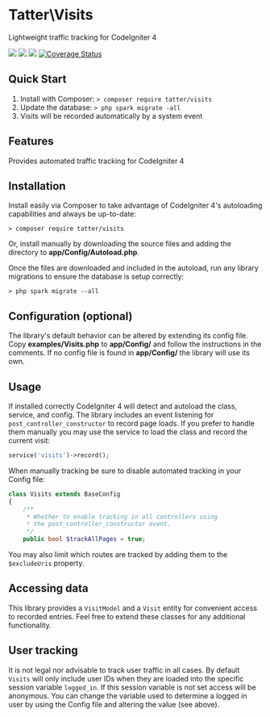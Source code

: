 # Tatter\Visits
Lightweight traffic tracking for CodeIgniter 4

[![](https://github.com/tattersoftware/codeigniter4-visits/workflows/PHPUnit/badge.svg)](https://github.com/tattersoftware/codeigniter4-visits/actions/workflows/phpunit.yml)
[![](https://github.com/tattersoftware/codeigniter4-visits/workflows/PHPStan/badge.svg)](https://github.com/tattersoftware/codeigniter4-visits/actions/workflows/phpstan.yml)
[![](https://github.com/tattersoftware/codeigniter4-visits/workflows/Deptrac/badge.svg)](https://github.com/tattersoftware/codeigniter4-visits/actions/workflows/deptrac.yml)
[![Coverage Status](https://coveralls.io/repos/github/tattersoftware/codeigniter4-visits/badge.svg?branch=develop)](https://coveralls.io/github/tattersoftware/codeigniter4-visits?branch=develop)

## Quick Start

1. Install with Composer: `> composer require tatter/visits`
2. Update the database: `> php spark migrate -all`
3. Visits will be recorded automatically by a system event

## Features

Provides automated traffic tracking for CodeIgniter 4

## Installation

Install easily via Composer to take advantage of CodeIgniter 4's autoloading capabilities
and always be up-to-date:
```shell
> composer require tatter/visits
```

Or, install manually by downloading the source files and adding the directory to
**app/Config/Autoload.php**.

Once the files are downloaded and included in the autoload, run any library migrations
to ensure the database is setup correctly:
```shell
> php spark migrate --all
```

## Configuration (optional)

The library's default behavior can be altered by extending its config file. Copy
**examples/Visits.php** to **app/Config/** and follow the instructions in the
comments. If no config file is found in **app/Config/** the library will use its own.

## Usage

If installed correctly CodeIgniter 4 will detect and autoload the class, service, and
config. The library includes an event listening for `post_controller_constructor` to
record page loads. If you prefer to handle them manually you may use the service to load
the class and record the current visit:
```php
service('visits')->record();
```

When manually tracking be sure to disable automated tracking in your Config file:
```php
class Visits extends BaseConfig
{
    /**
     * Whether to enable tracking in all controllers using
     * the post_controller_constructor event.
     */
    public bool $trackAllPages = true;
```

You may also limit which routes are tracked by adding them to the `$excludeUris` property.

## Accessing data

This library provides a `VisitModel` and a `Visit` entity for convenient access to recorded
entries. Feel free to extend these classes for any additional functionality.

## User tracking

It is not legal nor advisable to track user traffic in all cases. By default `Visits` will
only include user IDs when they are loaded into the specific session variable
`logged_in`. If this session variable is not set access will be anonymous. You can
change the variable used to determine a logged in user by using the Config file and
altering the value (see above).
